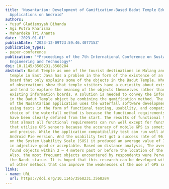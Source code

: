 ```yaml
---
title: 'Nusantarian: Development of Gamification-Based Badut Temple Educational Tourism
  Applications on Android'
authors:
- Yusuf Gladiensyah Bihanda
- Agi Putra Kharisma
- Mahardeka Tri Ananta
date: '2023-01-01'
publishDate: '2023-12-09T23:59:46.407715Z'
publication_types:
- paper-conference
publication: '*Proceedings of the 7th International Conference on Sustainable Information
  Engineering and Technology*'
doi: 10.1145/3568231.3568284
abstract: Badut Temple as one of the tourist destinations in Malang and the oldest
  temple in East Java has a problem in the form of the existence of an information
  board that only explains some of the objects in the Badut Temple. Whereas the results
  of observations show that temple visitors have a curiosity about existing objects
  and tend to explore the meaning of the objects themselves rather than reading the
  existing information boards. A solution is needed to convey the information contained
  in the Badut Temple object by combining the gamification method. The development
  of the Nusantarian application uses the waterfall software development method by
  using tests in the form of functional testing, usability, and compatibility. The
  choice of the waterfall method is because the functional requirements of the system
  have been clearly defined from the start. The results of functional testing show
  that almost all functional requirements can run well except for functional requirements
  that utilize GPS sensors because the accuracy of mobile GPS is sometimes inaccurate
  and precise. While the application compatibility test can run well at least on the
  Android Pie version. And the usability test got a success rate of 96.67% and based
  on the System Usability Scale (SUS) it produced an average value of 76 which was
  in adjective good or acceptable. Based on distance analysis, The average respondent
  found objects within 2 – 4 meters past or before the location of the original object.
  Also, the most frequent objects encountered by respondents were Perwara Temple and
  the Nandi statue. It is hoped that this research can be developed with a combination
  of other methods that can improve the weaknesses of the use of GPS sensors.
links:
- name: URL
  url: https://doi.org/10.1145/3568231.3568284
---
```

